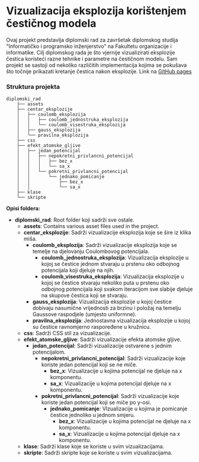 
# Vizualizacija eksplozija korištenjem čestičnog modela

Ovaj projekt predstavlja diplomski rad za završetak diplomskog studija "Informatičko i programsko inženjerstvo" na Fakultetu organizacije i informatike. Cilj diplomskog rada je što vjernije vizualizirati eksplozije čestica koristeći razne tehnike i parametre na čestičnom modelu. Sam projekt se sastoji od nekoliko različitih implementacija kojima se pokušava što točnije prikazati kretanje čestica nakon eksplozije. Link na [GitHub pages](https://fsabolic.github.io/diplomski_rad/diplomski_rad/)

### Struktura projekta

```
diplomski_rad
    ├── assets
    ├── centar_eksplozije
    │   ├── coulomb_eksplozija
    │   │   ├── coulomb_jednostruka_eksplozija
    │   │   └── coulomb_visestruka_eksplozija
    │   ├── gauss_eksplozija
    │   └── pravilna_eksplozija
    ├── css
    ├── efekt_atomske_gljive
    │   ├── jedan_potencijal
    │   │   ├── nepokretni_privlancni_potencijal
    │   │   │   ├── bez_x
    │   │   │   └── sa_x
    │   │   └── pokretni_privlancni_potencijal
    │   │       └── jednako_pomicanje
    │   │           ├── bez_x
    │   │           └── sa_x
    ├── klase
    └── skripte
```
**Opisi foldera:**

- **diplomski_rad**: Root folder koji sadrži sve ostale.
    - **assets**: Contains various asset files used in the project.
    - **centar_eksplozije**: Sadrži vizualizacije eksplozija koje se šire iz klika miša.
        - **coulomb_eksplozija**: Sadrži vizualizacije eksplozija koje se temelje na djelovanju Coulombovog potencijala.
            - **coulomb_jednostruka_eksplozija**: Vizualizacija eksplozije u kojoj se čestice jednom stvaraju u prstenu oko odbojnog potencijala koji djeluje na njih.
            - **coulomb_visestruka_eksplozija**: Vizualizacija eksplozije u kojoj se čestice stvaraju nekoliko puta u prstenu oko odbojnog potencijala koji svakom iteracijom sve slabije djeluje na skupove čestica koji se stvaraju.
        - **gauss_eksplozija**: Vizualizacija eksplozije u kojoj čestice dobivaju nasumične vrijednosti za brzinu i položaj na temelju Gaussove raspodjele (umjesto uniformne).
        - **pravilna_eksplozija**: Jednostavna vizualizacija eksplozije u kojoj su čestice ravnomjerno raspoređene u kružnicu.
    - **css**: Sadrži CSS stil za vizualizacije.
    - **efekt_atomske_gljive**: Sadrži vizualizacije efekta atomske gljive.
        - **jedan_potencijal**: Sadrži vizualizacije ostvarene s jednim potencijalom.
            - **nepokretni_privlancni_potencijal**: Sadrži vizualizacije koje koriste jedan potencijal koji se ne miče.
                - **bez_x**: Vizualizacije u kojima potencijal ne djeluje na x komponentu.
                - **sa_x**: Vizualizacije u kojima potencijal djeluje na x komponentu.
            - **pokretni_privlancni_potencijal**: Sadrži vizualizacije koje koriste jedan potencijal koji se miče po y-osi.
                - **jednako_pomicanje**: VIzualizacije u kojima je pomicanje čestice jednoliko u jednom smjeru.
                    - **bez_x**: Vizualizacije u kojima potencijal ne djeluje na x komponentu.
                    - **sa_x**: Vizualizacije u kojima potencijal djeluje na x komponentu.
    - **klase**: Sadrži klase koje se koriste u svim vizualizacijama.
    - **skripte**: Sadrži skripte koje se koriste u svim vizualizacijama.

